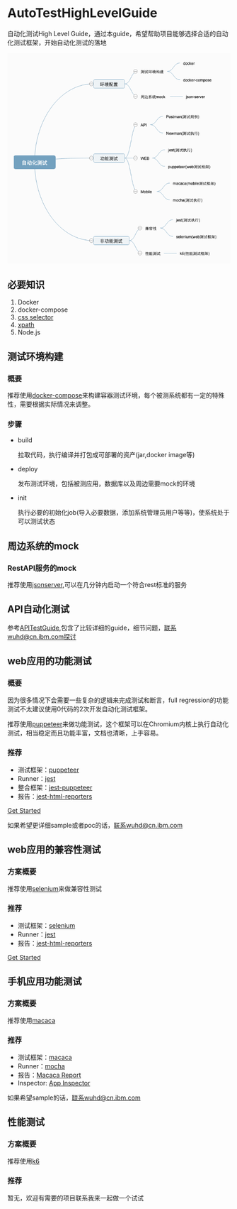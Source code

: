 # AutoTestHighLevelGuide
自动化测试High Level Guide，通过本guide，希望帮助项目能够选择合适的自动化测试框架，开始自动化测试的落地

![自动化测试](自动化测试.png)

## 必要知识
1.  Docker
2.  docker-compose
3.  [css selector](https://www.w3.org/TR/CSS2/selector.html)
4.  [xpath](https://www.w3school.com.cn/xpath/index.asp)
5.  Node.js

## 测试环境构建

### 概要
推荐使用[docker-compose](https://docs.docker.com/compose/install/)来构建容器测试环境，每个被测系统都有一定的特殊性，需要根据实际情况来调整。

### 步骤
* build

  拉取代码，执行编译并打包成可部署的资产(jar,docker image等)
* deploy

  发布测试环境，包括被测应用，数据库以及周边需要mock的环境
* init

  执行必要的初始化job(导入必要数据，添加系统管理员用户等等)，使系统处于可以测试状态

##  周边系统的mock

### RestAPI服务的mock
推荐使用[jsonserver](https://github.com/typicode/json-server),可以在几分钟内启动一个符合rest标准的服务

## API自动化测试

参考[APITestGuide](https://github.com/k19810703/APITestGuide),包含了比较详细的guide，细节问题，联系wuhd@cn.ibm.com探讨

##  web应用的功能测试

### 概要
因为很多情况下会需要一些复杂的逻辑来完成测试和断言，full regression的功能测试不太建议使用0代码的2次开发自动化测试框架。

推荐使用[puppeteer](https://github.com/puppeteer/puppeteer)来做功能测试，这个框架可以在Chromium内核上执行自动化测试，相当稳定而且功能丰富，文档也清晰，上手容易。

### 推荐
* 测试框架：[puppeteer](https://github.com/puppeteer/puppeteer)
* Runner：[jest](https://jestjs.io/)
* 整合框架：[jest-puppeteer](https://github.com/smooth-code/jest-puppeteer)
* 报告：[jest-html-reporters](https://github.com/Hazyzh/jest-html-reporters)

[Get Started](webfunction.md)

如果希望更详细sample或者poc的话，联系wuhd@cn.ibm.com

##  web应用的兼容性测试

### 方案概要
推荐使用[selenium](https://selenium.dev/)来做兼容性测试

### 推荐
* 测试框架：[selenium](https://selenium.dev/)
* Runner：[jest](https://jestjs.io/)
* 报告：[jest-html-reporters](https://github.com/Hazyzh/jest-html-reporters)

[Get Started](crossbrowser.md)

##  手机应用功能测试

### 方案概要
推荐使用[macaca](https://github.com/alibaba/macaca)

### 推荐
* 测试框架：[macaca](https://github.com/alibaba/macaca)
* Runner：[mocha](https://mochajs.org)
* 报告：[Macaca Report](https://macacajs.github.io/macaca-reporter/)
* Inspector: [App Inspector](https://macacajs.github.io/app-inspector/)

如果希望sample的话，联系wuhd@cn.ibm.com

##  性能测试

### 方案概要
推荐使用[k6](https://github.com/loadimpact/k6)

### 推荐
暂无，欢迎有需要的项目联系我来一起做一个试试



